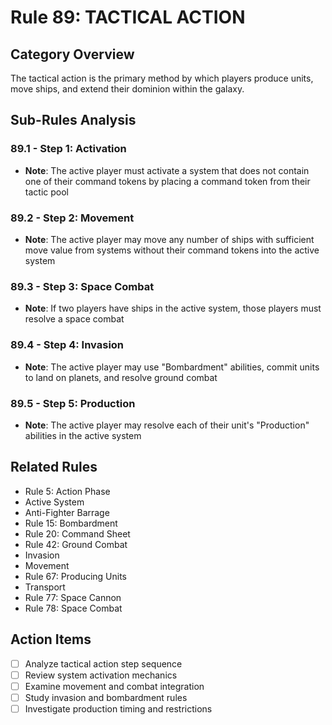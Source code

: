 # Rule 89: TACTICAL ACTION

## Category Overview
The tactical action is the primary method by which players produce units, move ships, and extend their dominion within the galaxy.

## Sub-Rules Analysis

### 89.1 - Step 1: Activation
- **Note**: The active player must activate a system that does not contain one of their command tokens by placing a command token from their tactic pool

### 89.2 - Step 2: Movement
- **Note**: The active player may move any number of ships with sufficient move value from systems without their command tokens into the active system

### 89.3 - Step 3: Space Combat
- **Note**: If two players have ships in the active system, those players must resolve a space combat

### 89.4 - Step 4: Invasion
- **Note**: The active player may use "Bombardment" abilities, commit units to land on planets, and resolve ground combat

### 89.5 - Step 5: Production
- **Note**: The active player may resolve each of their unit's "Production" abilities in the active system

## Related Rules
- Rule 5: Action Phase
- Active System
- Anti-Fighter Barrage
- Rule 15: Bombardment
- Rule 20: Command Sheet
- Rule 42: Ground Combat
- Invasion
- Movement
- Rule 67: Producing Units
- Transport
- Rule 77: Space Cannon
- Rule 78: Space Combat

## Action Items
- [ ] Analyze tactical action step sequence
- [ ] Review system activation mechanics
- [ ] Examine movement and combat integration
- [ ] Study invasion and bombardment rules
- [ ] Investigate production timing and restrictions